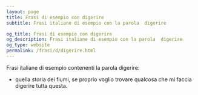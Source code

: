 ```yaml
---
layout: page
title: Frasi di esempio con digerire 
subtitle: Frasi italiane di esempio con la parola  digerire

og_title: Frasi di esempio con digerire 
og_description: Frasi italiane di esempio con la parola  digerire
og_type: website
permalink: /frasi/d/digerire.html
---
```


Frasi italiane di esempio contenenti la parola digerire:


- quella storia dei fiumi, se proprio voglio trovare qualcosa che mi faccia digerire tutta questa.

